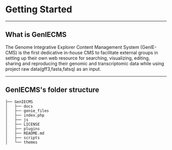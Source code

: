 Getting Started
=============


------------
What is GenIECMS
------------

The Genome Integrative Explorer Content Management System (GenIE-CMS) is the first dedicative in-house CMS to facilitate external groups in setting up their own web resource for searching, visualizing, editing, sharing and reproducing their genomic and transcriptomic data while using project raw data(gff3,fasta,fatsq) as an input.

------------------
GenIECMS's folder structure
------------------
```
├── GenIECMS   
│   ├── docs   
│   ├── genie_files   
│   ├── index.php   
│   ├── js   
│   ├── LICENSE   
│   ├── plugins   
│   ├── README.md   
│   ├── scripts   
│   └── themes   
```
